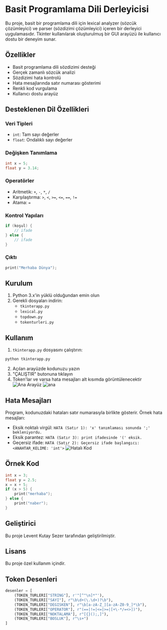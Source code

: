 # Basit Programlama Dili Derleyicisi

Bu proje, basit bir programlama dili için lexical analyzer (sözcük çözümleyici) ve parser (sözdizimi çözümleyici) içeren bir derleyici uygulamasıdır. Tkinter kullanılarak oluşturulmuş bir GUI arayüzü ile kullanıcı dostu bir deneyim sunar.

## Özellikler

- Basit programlama dili sözdizimi desteği
- Gerçek zamanlı sözcük analizi
- Sözdizimi hata kontrolü
- Hata mesajlarında satır numarası gösterimi
- Renkli kod vurgulama
- Kullanıcı dostu arayüz

## Desteklenen Dil Özellikleri

### Veri Tipleri
- `int`: Tam sayı değerler
- `float`: Ondalıklı sayı değerler

### Değişken Tanımlama
```c
int x = 5;
float y = 3.14;
```

### Operatörler
- Aritmetik: `+`, `-`, `*`, `/`
- Karşılaştırma: `>`, `<`, `>=`, `<=`, `==`, `!=`
- Atama: `=`

### Kontrol Yapıları
```c
if (koşul) {
    // ifade
} else {
    // ifade
}
```

### Çıktı
```c
print("Merhaba Dünya");
```

## Kurulum

1. Python 3.x'in yüklü olduğundan emin olun
2. Gerekli dosyaları indirin:
   - `tkinterapp.py`
   - `lexical.py`
   - `topdown.py`
   - `tokenturleri.py`

## Kullanım

1. `tkinterapp.py` dosyasını çalıştırın:
```bash
python tkinterapp.py
```

2. Açılan arayüzde kodunuzu yazın
3. "ÇALIŞTIR" butonuna tıklayın
4. Token'lar ve varsa hata mesajları alt kısımda görüntülenecektir
![Ana Arayüz](![image](./ana.png)
)
![ana](https://github.com/user-attachments/assets/72312ab9-fe23-48f6-89d7-27740803c36c)



## Hata Mesajları

Program, kodunuzdaki hataları satır numarasıyla birlikte gösterir. Örnek hata mesajları:

- Eksik noktalı virgül: `HATA (Satır 1): 'x' tanımlaması sonunda ';' bekleniyordu.`
- Eksik parantez: `HATA (Satır 3): print ifadesinde '(' eksik.`
- Geçersiz ifade: `HATA (Satır 2): Geçersiz ifade başlangıcı: <ANAHTAR_KELIME: 'int'>`
![Hatalı Kod](![image](https://github.com/user-attachments/assets/e0ccd3ed-13e9-47b9-be0c-0ff05182fefc)
)
## Örnek Kod

```c
int x = 3;
float y = 2.5;
x = x + 5;
if (x > 5) {
    print("merhaba");
} else {
    print("naber");
}
```

## Geliştirici

Bu proje Levent Kutay Sezer tarafından geliştirilmiştir.

## Lisans

Bu proje özel kullanım içindir. 

## Token Desenleri

```python
desenler = [
    (TOKEN_TURLERI["STRING"], r'"[^"\n]*"'),
    (TOKEN_TURLERI["SAYI"], r"\b\d+(\.\d+)?\b"),
    (TOKEN_TURLERI["DEGISKEN"], r"\b[a-zA-Z_][a-zA-Z0-9_]*\b"),
    (TOKEN_TURLERI["OPERATOR"], r"(==|!=|<=|>=|[+\-*/=<>])"),
    (TOKEN_TURLERI["NOKTALAMA"], r"[{}();,]"),
    (TOKEN_TURLERI["BOSLUK"], r"\s+")
]
``` 
